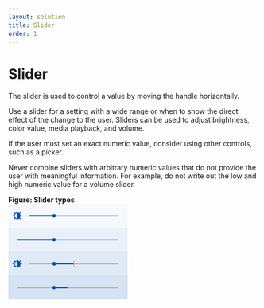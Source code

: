 ```yaml
---
layout: solution
title: Slider
order: 1
---
```


# Slider

The slider is used to control a value by moving the handle horizontally.

Use a slider for a setting with a wide range or when to show the direct effect of the change to the user. Sliders can be used to adjust brightness, color value, media playback, and volume.

If the user must set an exact numeric value, consider using other controls, such as a picker.

Never combine sliders with arbitrary numeric values that do not provide the user with meaningful information. For example, do not write out the low and high numeric value for a volume slider.

**Figure: Slider types**  
<img alt="" height="192" src="media/tizen-lite-ux-design-guide_designlibrary_v1.1_140922_core_25.png" width="240" />
